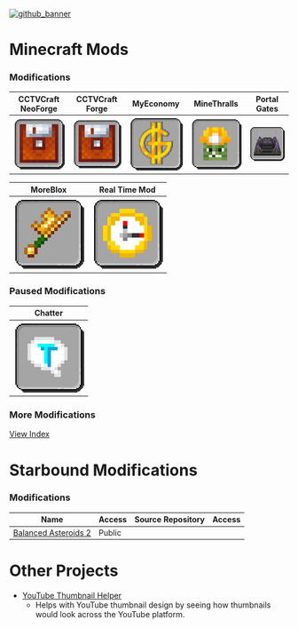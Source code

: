 [![github_banner](https://user-images.githubusercontent.com/47284617/196821530-75c52804-ca3c-4509-ae51-099b5aa9d1da.png)](https://github.com/northwesttrees-gaming)
# Minecraft Mods
### Modifications
| CCTVCraft NeoForge | CCTVCraft Forge | MyEconomy | MineThralls | Portal Gates |
| --- | --- | --- | --- | --- |
| [![cctvcraft_logo](https://raw.githubusercontent.com/northwesttrees-gaming/.github/main/cctvcraft_logo.png)](https://github.com/northwesttrees-gaming/CCTVCraft-NeoForge) | [![cctvcraft_logo](https://raw.githubusercontent.com/northwesttrees-gaming/.github/main/cctvcraft_logo.png)](https://github.com/northwesttrees-gaming/CCTV-Craft-Forge) | [![myeconomy_logo](https://raw.githubusercontent.com/northwesttrees-gaming/.github/main/myeconomy_logo.png)](https://github.com/northwesttrees-gaming/MyEconomy) | [![minethralls_logo](https://raw.githubusercontent.com/northwesttrees-gaming/.github/main/minethralls_logo.png)](https://github.com/northwesttrees-gaming/MineThralls) | [![portalgates_logo](https://raw.githubusercontent.com/northwesttrees-gaming/.github/main/portalgates_logo.png)](https://github.com/northwesttrees-gaming/PortalGates) |

| MoreBlox | Real Time Mod |
| --- | --- |
| [![moreblox_logo](https://raw.githubusercontent.com/northwesttrees-gaming/.github/main/moreblox_logo.png)](https://github.com/northwesttrees-gaming/MoreBlox) | [![realtimemod_logo](https://raw.githubusercontent.com/northwesttrees-gaming/.github/main/realtimemod_logo.png)](https://github.com/northwesttrees-gaming/Real-Time-Mod) |

### Paused Modifications
| Chatter |
| --- |
| [![chatter_logo](https://raw.githubusercontent.com/northwesttrees-gaming/.github/main/chatter_logo.png)](https://github.com/northwesttrees-gaming/Chatter) |

### More Modifications
[View Index](https://github.com/northwesttrees-gaming/.github/blob/main/minecraft-mods.md)

# Starbound Modifications
### Modifications
| Name | Access | Source Repository | Access |
| --- | --- | --- | --- |
| [Balanced Asteroids 2](https://github.com/northwesttrees-gaming/Balanced-Asteroids-2) | Public | | |

# Other Projects
- [YouTube Thumbnail Helper](https://github.com/northwesttrees-gaming/YouTube-Thumbnail-Helper)
  - Helps with YouTube thumbnail design by seeing how thumbnails would look across the YouTube platform.
